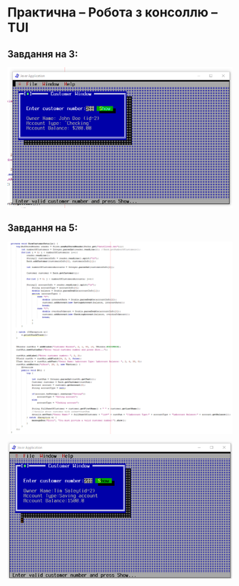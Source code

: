 # Практична – Робота з консоллю – TUI

## Завдання на 3:

![alt text](<image/Знімок екрана 2024-05-30 133548.png>)

## Завдання на 5:

![alt text](<image/Знімок екрана 2024-06-03 140214.png>)

![alt text](<image/Знімок екрана 2024-06-01 145846.png>)
